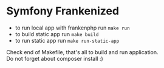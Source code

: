 # Symfony Frankenized

* to run local app with frankenphp run `make run`
* to build static app run `make build`
* to run static app run `make run-static-app`

Check end of Makefile, that's all to build and run application.  
Do not forget about composer install :)

